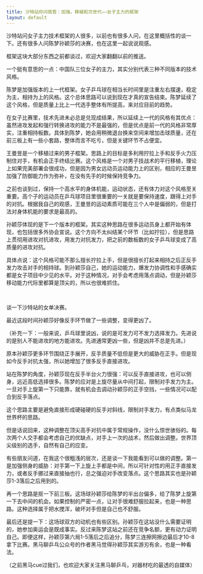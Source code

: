 ```yaml
---
title: 沙特站你问我答：加强，移植和次世代——女子主力的框架
layout: default
---
```


沙特站问女子主力技术框架的人很多，以前也有很多人问，在这里概括性的谈一下。还有很多人问陈梦孙颖莎的决赛，也在这里一起说说观感。

框架这块大部分东西之前都谈过，欢迎大家翻翻以前的推送。

一个挺有意思的一点：中国队三位女子的主力，其实分别代表三种不同版本的技术风格。

陈梦是加强版本的上一代框架。女子乒乓球在相当长时间里是注重左右摆速，稳定为主，相持为上的风格。这个总体思路可以说到现在才真的宣告结束。陈梦延续了这个风格，但是质量上比上一代选手整体有所提高，来对应目前的趋势。

在女子比赛里，技术先进未必总是兑现成结果，所以延续上一代的风格有其优点：虽然进攻发起和强行转换进攻的能力不是最强的，但是优点是前一代的风格非常厚实，注重相持板数。具体到陈梦，她会用稍微退台换来空间来增加击球质量，还在前三板上有一些小套路，整体而言不吃亏，但是关键环节不占便宜。

王曼昱是一个移植过来的男子框架。思路上的目标是多利用拧拉上手和反手火力压制住对手，有机会正手终结比赛。这个风格是一个对男子技战术的平行移植，理论上如果完美部署会很成功，但是因为男女远动员运动能力上的区别，相应的王曼昱加强了防御能力作为弥补，在没有先手的时候保持竞争力。

之前也谈到过，保持一个高水平的身体机能，运动状态，还有体力对这个风格至关重要。高个子的运动员在乒乓球项目里很重要的一关就是要保持速度，跟得上对手的对抗。根据我自己的观感，王曼昱的运动素质可能在三个人中是偏弱的，但是打法对身体机能的要求是最高的。

孙颖莎体现的是下一个版本的框架。其实这种思路在很多运动员身上都开始有体现，也包括很多外协会宣说。这个方向不太纠结某个环节（比如拧拉），但是思路上贯彻用进攻对抗进攻，用发力对抗发力，把之前的数板数的女子乒乓球变成了高质量的进攻对抗。

具体点说：这个风格可能不那么擅长拧拉上手，但是很擅长打起来相持之后正反手发力攻击对手的相持球。到孙颖莎自己，她的运动能力，爆发力协调性和手感确实都是女子项目中少见的水平。对于这种情况，对手会考虑用落点调动，但是孙颖莎移动能力代际里都算是顶尖的，所以也很难抓住。

<br>

谈一下沙特站的女单决赛。

最近这段时间孙颖莎好像反手环节做了一些调整，变得更凶了。

（补充一下：一般来说，乒乓球里说凶，说的是可发力可不发力选择发力。先进说的是别人不能进攻的地方能进攻。先进通常更凶一些，但是凶并不总是先进。）

原本孙颖莎更多环节围绕正手展开，反手质量不低但是更大的威胁在正手。但是现如今反手对抗太强，所以她增加了很多反手直接进攻。

站在陈梦的角度，孙颖莎现在反手半台火力很强：可以反手直接进攻，也可以侧身，远近高低选择很多。陈梦的应对是上旋尽量从中间打起，限制对手发力为主。一旦对手上旋第一下只能靠，就有机会去调动孙颖莎的正手空挡，一些情况可以配合到反手落点。

这个思路主要是避免直接形成硬碰硬的反手对斜线，限制对手发力，有点类似马龙世界杯的思路。

但是话说回来，这种调整在顶尖高手对抗中属于常规操作，没什么惊世骇俗的。每次两个人交手都会考虑自己的优缺点，对手上一次的战术，然后做出调整。世界顶尖级别的选手，自然有自己的应变。

有些朋友问道，在我这个很粗浅的层次，还是谈一下我能看到可以做的调整。第一是加强侧身的威胁：对手第一下上旋上手都是中间，所以可针对性的用正手直接发力，或者反手挪过来直接抽也行，总之强迫对手改变落点。这个思路其实也是孙颖莎1-3落后之后用到的。

再一个思路是抠一下前三板。这场球孙颖莎给陈梦的半出台偏多，给了陈梦上旋第一下去中间的机会。如果控制的严密一点，让对手很难舒服拉起来，也是一种思路。这种选择属于把水搅浑，破坏对手但是自己也不舒服。

最后还是提一下：这场球双方的动机也有些区别。孙颖莎在这站没什么需要证明的，她参加奥运会是既成事实。反过来陈梦这站之前还在竞争名额，更有动力证明自己。即便这样，孙颖莎第六局1-5落后之后追分，陈梦三连擦网擦边最后才10-8拿下比赛。黑马聊乒乓公众号的作者黑马觉得孙颖莎其实游刃有余，也是一种看法。

（之前黑马cue过我们，也欢迎大家关注黑马聊乒乓，对器材吃的最透的自媒体）